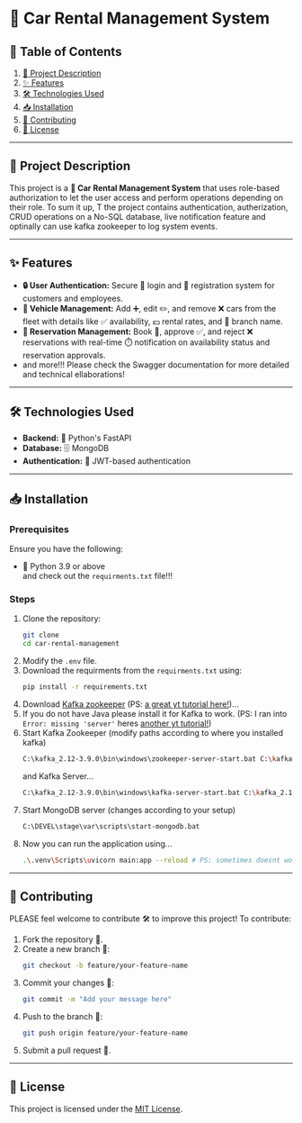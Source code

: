 # 🚗 Car Rental Management System

## 📜 Table of Contents
1. [📖 Project Description](#-project-description)
2. [✨ Features](#-features)
3. [🛠️ Technologies Used](#%EF%B8%8F-technologies-used)
4. [📥 Installation](#-installation)
5. [🤝 Contributing](#-contributing)
6. [📜 License](#-license)

---

## 📖 Project Description
This project is a **🚗 Car Rental Management System** that uses role-based authorization to let the user access and perform operations depending on their role. To sum it up, T
the project contains authentication, autherization, CRUD operations on a No-SQL database, live notification feature and optinally can use kafka zookeeper to log system events.

---

## ✨ Features
- **🔒 User Authentication:** Secure 🔑 login and 📝 registration system for customers and employees.
- **🚗 Vehicle Management:** Add ➕, edit ✏️, and remove ❌ cars from the fleet with details like ✅ availability, 💵 rental rates, and 🔧 branch name.
- **📅 Reservation Management:** Book 🛒, approve ✅, and reject ❌ reservations with real-time ⏱️ notification on availability status and reservation approvals.
- and more!!! Please check the Swagger documentation for more detailed and technical ellaborations!

---

## 🛠️ Technologies Used
- **Backend:** 🐍 Python's FastAPI
- **Database:** 🗄️ MongoDB
- **Authentication:** 🔐 JWT-based authentication

---

## 📥 Installation

### Prerequisites
Ensure you have the following:
- 🐍 Python 3.9 or above
<br> and check out the `requirments.txt` file!!!

### Steps
1. Clone the repository:
   ```bash
   git clone 
   cd car-rental-management
   ```
2. Modify the `.env` file.
3. Download the requirments from the `requirments.txt` using:
   ```bash
   pip install -r requirements.txt
   ```
4. Download [Kafka zookeeper](https://kafka.apache.org/downloads) (PS: [a great yt tutorial here!](https://youtu.be/w6A-uDEb7JY))...
5. If you do not have Java please install it for Kafka to work. (PS: I ran into `Error: missing 'server'` heres [another yt tutorial!](https://youtu.be/EVsdfMsQxhQ))
6. Start Kafka Zookeeper (modify paths according to where you installed kafka)
   ```bash
   C:\kafka_2.12-3.9.0\bin\windows\zookeeper-server-start.bat C:\kafka_2.12-3.9.0\config\zookeeper.properties # if virtual env active please deactivate
   ```
   and Kafka Server...
   ```bash
   C:\kafka_2.12-3.9.0\bin\windows\kafka-server-start.bat C:\kafka_2.12-3.9.0\config\server.properties
   ```
7. Start MongoDB server (changes according to your setup)
   ```bash
   C:\DEVEL\stage\var\scripts\start-mongodb.bat
   ```
8. Now you can run the application using...
   ```bash
   .\.venv\Scripts\uvicorn main:app --reload # PS: sometimes doesnt work in powershell try cmd 
   ```

---

## 🤝 Contributing
PLEASE feel welcome to contribute 🛠️ to improve this project! To contribute:
1. Fork the repository 🍴.
2. Create a new branch 🌿:
   ```bash
   git checkout -b feature/your-feature-name
   ```
3. Commit your changes 📝:
   ```bash
   git commit -m "Add your message here"
   ```
4. Push to the branch 🚀:
   ```bash
   git push origin feature/your-feature-name
   ```
5. Submit a pull request 🔄.

---

## 📜 License
This project is licensed under the [MIT License](LICENSE).
